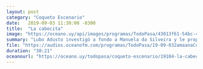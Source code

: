 ```yaml
---
layout: post
category: "Coqueto Escenario"
date:   2019-09-03 11:30:00 -0300
title:  "La cabecita"
image: "https://oceano.uy/api/images/programas/TodoPasa/43013f61-54bc-404b-88fd-48ac5e972f23.jpg"
summary: "Lubo Adusto investigó a fondo a Manuela da Silveira y le propuso un picante ida y vuelta con recuerdos de pelela. Antes le tiró varias noticias de esas que nadie cree para romper el hielo."
file: "https://audios.oceanofm.com/programas/TodoPasa/19-09-032amaanaCoquetoescenarioconManuDaSilveira.mp3"
duration: "30:21"
oceanourl: "https://oceano.uy/todopasa/coqueto-escenario/19104-la-cabecita"
---
```


